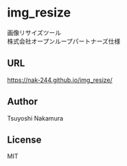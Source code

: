 # img_resize
画像リサイズツール  
株式会社オープンループパートナーズ仕様

## URL
https://nak-244.github.io/img_resize/

## Author

Tsuyoshi Nakamura

## License

MIT
